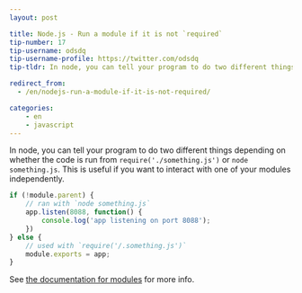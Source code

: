 ```yaml
---
layout: post

title: Node.js - Run a module if it is not `required`
tip-number: 17
tip-username: odsdq
tip-username-profile: https://twitter.com/odsdq
tip-tldr: In node, you can tell your program to do two different things depending on whether the code is run from `require('./something.js')` or `node something.js`. This is useful if you want to interact with one of your modules independently.

redirect_from:
  - /en/nodejs-run-a-module-if-it-is-not-required/

categories:
    - en
    - javascript
---
```


In node, you can tell your program to do two different things depending on whether the code is run from `require('./something.js')` or `node something.js`.  This is useful if you want to interact with one of your modules independently.

```js
if (!module.parent) {
    // ran with `node something.js`
    app.listen(8088, function() {
        console.log('app listening on port 8088');
    })
} else {
    // used with `require('/.something.js')`
    module.exports = app;
}
```

See [the documentation for modules](https://nodejs.org/api/modules.html#modules_module_parent) for more info.